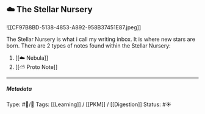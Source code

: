 ## ☁️ The Stellar Nursery

![[CF97B8BD-5138-4853-A892-958B37451E87.jpeg]]

The Stellar Nursery is what i call my writing inbox. It is where new stars are born. There are 2 types of notes found within the Stellar Nursery:

1. [[☁️ Nebula]]
2. [[⛅️ Proto Note]]

___

##### Metadata
Type: #🔵/🔵 
Tags: [[Learning]] / [[PKM]] / [[Digestion]]
Status: #☀️ 